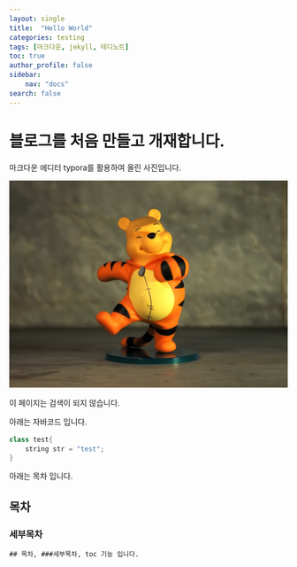 ```yaml
---
layout: single
title:  "Hello World"
categories: testing
tags: [마크다운, jekyll, 테디노트]
toc: true
author_profile: false
sidebar:
    nav: "docs"
search: false
---
```


# 블로그를 처음 만들고 개재합니다.

마크다운 에디터 typora를 활용하여 올린 사진입니다.

![pooh](../images/2021-12-06-first/pooh.jpg)



이 페이지는 검색이 되지 않습니다.

아래는 자바코드 입니다.

```java
class test{
    string str = "test";
}
```


아래는 목차 입니다.
## 목차

### 세부목차
```tex
## 목차, ###세부목차, toc 기능 입니다.
```